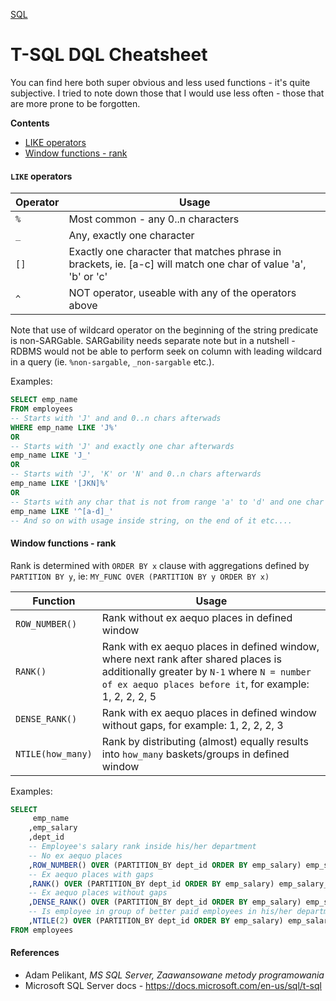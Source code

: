[SQL](/languages/sql)
# T-SQL DQL Cheatsheet

You can find here both super obvious and less used functions - it's quite subjective. I tried to note down those that I would use less often - those that are more prone to be forgotten.

**Contents**
- [LIKE operators](/languages/sql/tsql-dql-cheatsheet?id=like-operators)
- [Window functions - rank](/languages/sql/tsql-dql-cheatsheet?id=window-functions-rank)

#### `LIKE` operators

| Operator | Usage |
--- | ---
| `%` | Most common - any 0..n characters |
| `_` | Any, exactly one character |
| `[]` | Exactly one character that matches phrase in brackets, ie. [a-c] will match one char of value 'a', 'b' or 'c' | 
| `^` | NOT operator, useable with any of the operators above |

Note that use of wildcard operator on the beginning of the string predicate is non-SARGable. SARGability needs separate note but in a nutshell - RDBMS would not be able to perform seek on column with leading wildcard in a query (ie. `%non-sargable`, `_non-sargable` etc.).

Examples:
```sql
SELECT emp_name
FROM employees
-- Starts with 'J' and and 0..n chars afterwads 
WHERE emp_name LIKE 'J%'
OR
-- Starts with 'J' and exactly one char afterwards
emp_name LIKE 'J_'
OR
-- Starts with 'J', 'K' or 'N' and 0..n chars afterwards
emp_name LIKE '[JKN]%'
OR
-- Starts with any char that is not from range 'a' to 'd' and one char afterwards
emp_name LIKE '^[a-d]_'
-- And so on with usage inside string, on the end of it etc....
```

#### Window functions - rank

Rank is determined with `ORDER BY x` clause with aggregations defined by `PARTITION BY y`, ie: `MY_FUNC OVER (PARTITION BY y ORDER BY x)`

| Function | Usage |
| --- | --- |
| `ROW_NUMBER()` | Rank without ex aequo places in defined window |
| `RANK()` | Rank with ex aequo places in defined window, where next rank after shared places is additionally greater by `N-1` where `N = number of ex aequo places before it`, for example: 1, 2, 2, 2, 5  |
| `DENSE_RANK()` | Rank with ex aequo places in defined window without gaps, for example: 1, 2, 2, 2, 3 |
| `NTILE(how_many)` | Rank by distributing (almost) equally results into `how_many` baskets/groups in defined window  |

Examples:
```sql
SELECT
     emp_name
    ,emp_salary
    ,dept_id
    -- Employee's salary rank inside his/her department
    -- No ex aequo places
    ,ROW_NUMBER() OVER (PARTITION_BY dept_id ORDER BY emp_salary) emp_salary_rank1
    -- Ex aequo places with gaps
    ,RANK() OVER (PARTITION_BY dept_id ORDER BY emp_salary) emp_salary_rank2
    -- Ex aequo places without gaps
    ,DENSE_RANK() OVER (PARTITION_BY dept_id ORDER BY emp_salary) emp_salary_rank3,
    -- Is employee in group of better paid employees in his/her department (= 1) or not (= 2)
    ,NTILE(2) OVER (PARTITION_BY dept_id ORDER BY emp_salary) emp_salary_rank_group
FROM employees
```

#### References
- Adam Pelikant, *MS SQL Server, Zaawansowane metody programowania*
- Microsoft SQL Server docs - https://docs.microsoft.com/en-us/sql/t-sql